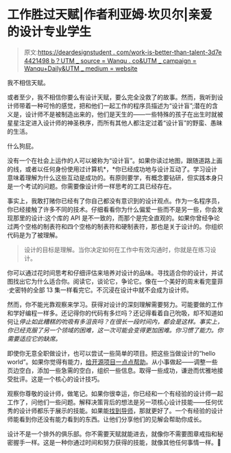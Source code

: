 # 工作胜过天赋|作者利亚姆·坎贝尔|亲爱的设计专业学生

> 原文:[https://deardesignstudent . com/work-is-better-than-talent-3d7e 4421498 b？UTM _ source = Wanqu . co&UTM _ campaign = Wanqu+Daily&UTM _ medium = website](https://deardesignstudent.com/work-is-better-than-talent-3d7e4421498b?utm_source=wanqu.co&utm_campaign=Wanqu+Daily&utm_medium=website)

我不相信天赋。

或者至少，我不相信你要么有设计天赋，要么完全没救了的故事。然而，我听到设计师带着一种可怜的感觉，把和他们一起工作的程序员描述为“设计盲”;潜在的含义是，设计师不是被制造出来的，他们是天生的——一些特殊的孩子在出生时就被星星注定进入设计师的神圣秩序，而所有其他人都注定过着“设计盲”的野蛮、愚昧的生活。

什么狗屁。

没有一个在社会上运作的人可以被称为“设计盲”。如果你读过地图，跟随道路上画的线，或者以任何身份使用过计算机*，*你已经成功地与设计互动了。学习设计意味着理解为什么这些互动是成功的。有原则要学，有概念要钻研，但实践本身只是一个考试的问题。你需要像设计师一样思考的工具已经存在。

事实上，我敢打赌你已经有了你自己都没有意识到的设计观点。作为一名程序员，你已经接触了许多不同的技术。仔细看看你为什么偏爱一些而不是另一些，你会发现那里的设计:这个库的 API 是不一致的，而那个是完全直观的。如果你曾经争论过两个空格的制表符和四个空格的制表符和硬制表符，那也是关于设计的。你组织代码是为了被理解。

> 设计的目标是理解。当你决定如何在工作中有效沟通时，你就是在练习设计。

你可以通过花时间思考和仔细评估来培养对设计的品味。寻找适合你的设计，并试图找出它为什么适合你。阅读它，谈论它，争论它。像在一个美好的周末看完童菲·史密特的全部 13 集一样看完它。不沉浸在设计中就不会成为设计师。

然而，你不能光靠观察来学习。获得对设计的深刻理解需要努力。可能要做的工作和学好编程一样多。还记得你的代码有多烂吗？还记得看着自己吮吸，却不知道如何让*停止如此糟糕的吮吸有多沮丧吗？在很长一段时间内，都会是这样。事实上，你已经克服了另一个领域的困难，这一次可能会变得更加困难。你习惯了能力。你需要适应它的缺席。*

即使你无意全职做设计，也可以尝试一些简单的项目。把这些当做设计的“hello world”。如果你觉得有能力，[给开源项目一点点帮助](http://24ways.org/2014/why-you-should-design-for-open-source/)。从小事做起——调整一些页边空白，添加一些急需的空白，组织一些信息。取得一些成功，谦逊而优雅地接受批评。这是一个核心的设计技巧。

观察你尊敬的设计师，做笔记。如果你很幸运，你已经和一个有经验的设计师一起工作了，问他们一些问题。解释决策背后的想法是另一项核心设计技能——任何优秀的设计师都乐于展示的技能。如果能[找到导师](https://medium.com/dear-design-student/q-i-ve-never-worked-under-an-experienced-creative-director-and-feel-like-my-work-has-never-been-db038e676807)，那就更好了。一个有经验的设计师能看到你还没有能力看到的东西。让他们分享他们的见解会帮助你成长。

设计不是一个排外的俱乐部。你不需要天赋就能进去，就像你不需要图章戒指和秘密握手一样。这是一种你通过时间和努力获得的技能，就像其他任何事情一样。💋